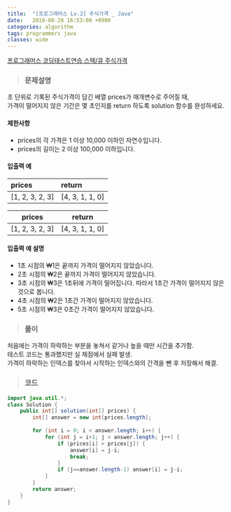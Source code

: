 ```yaml
---
title:  "[프로그래머스 Lv.2] 주식가격 _ Java"
date:   2019-08-28 16:53:00 +0900
categories: algorithm
tags: programmers java
classes: wide
---
```


[프로그래머스 코딩테스트연습 스택/큐 주식가격](https://programmers.co.kr/learn/courses/30/lessons/42584)  
  
  
>### 문제설명  
  
  
초 단위로 기록된 주식가격이 담긴 배열 prices가 매개변수로 주어질 때,   
가격이 떨어지지 않은 기간은 몇 초인지를 return 하도록 solution 함수를 완성하세요.  
  
  
#### 제한사항
- prices의 각 가격은 1 이상 10,000 이하인 자연수입니다.  
- prices의 길이는 2 이상 100,000 이하입니다.  
  
  
#### 입출력 예  
| prices | return |  
|:-----------------|:---------------|  
| [1, 2, 3, 2, 3] | [4, 3, 1, 1, 0] |   

| prices 	| return 	|  	
|:---------------:	|:---------------:	|
| [1, 2, 3, 2, 3] 	| [4, 3, 1, 1, 0] 	|  

  
#### 입출력 예 설명  
- 1초 시점의 ₩1은 끝까지 가격이 떨어지지 않았습니다.
- 2초 시점의 ₩2은 끝까지 가격이 떨어지지 않았습니다.
- 3초 시점의 ₩3은 1초뒤에 가격이 떨어집니다. 따라서 1초간 가격이 떨어지지 않은 것으로 봅니다.
- 4초 시점의 ₩2은 1초간 가격이 떨어지지 않았습니다.
- 5초 시점의 ₩3은 0초간 가격이 떨어지지 않았습니다.
  
  
>### 풀이  
  
  
처음에는 가격이 하락하는 부분을 놓쳐서 같거나 높을 때만 시간을 추가함.  
테스트 코드는 통과했지만 실 채점에서 실패 발생.  
가격이 하락하는 인덱스를 찾아서 시작하는 인덱스와의 간격을 뺀 후 저장해서 해결.  
  
  
>### 코드  
  
  
```java
import java.util.*;
class Solution {
    public int[] solution(int[] prices) {
        int[] answer = new int[prices.length];
        
        for (int i = 0; i < answer.length; i++) {
            for (int j = i+1; j < answer.length; j++) {
                if (prices[i] > prices[j]) {
                    answer[i] = j-i;
                    break;
                }
                if (j==answer.length-1) answer[i] = j-i;
            }
        }
        return answer;
    }
}
```
